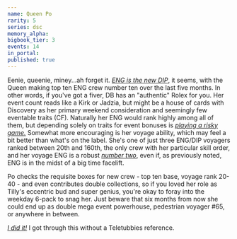 ```yaml
---
name: Queen Po
rarity: 5
series: dsc
memory_alpha:
bigbook_tier: 3
events: 14
in_portal:
published: true
---
```


Eenie, queenie, miney...ah forget it. [_ENG is the new DIP_](https://www.youtube.com/watch?v=INFbPkXIO0M), it seems, with the Queen making top ten ENG crew number ten over the last five months. In other words, if you've got a fiver, DB has an "authentic" Rolex for you. Her event count reads like a Kirk or Jadzia, but might be a house of cards with Discovery as her primary weekend consideration and seemingly few eventable traits (CF). Naturally her ENG would rank highly among all of them, but depending solely on traits for event bonuses is [_playing a risky game._](https://www.youtube.com/watch?v=gIU3HrCCT2k) Somewhat more encouraging is her voyage ability, which may feel a bit better than what's on the label. She's one of just three ENG/DIP voyagers ranked between 20th and 160th, the only crew with her particular skill order, and her voyage ENG is a robust [_number two_](https://www.youtube.com/watch?v=lB8-LXFaed4), even if, as previously noted, ENG is in the midst of a big time facelift. 

Po checks the requisite boxes for new crew - top ten base, voyage rank 20-40 - and even contributes double collections, so if you loved her role as Tilly's eccentric bud and super genius, you're okay to foray into the weekday 6-pack to snag her. Just beware that six months from now she could end up as double mega event powerhouse, pedestrian voyager #65, or anywhere in between.

[_I did it!_](https://www.youtube.com/watch?v=MIQJpWYywZU)  I got through this without a Teletubbies reference.
